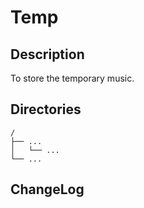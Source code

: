# Temp

## Description

To store the temporary music.


## Directories

```
/
├── ...
│   └── ...
└── ...
```


## ChangeLog

